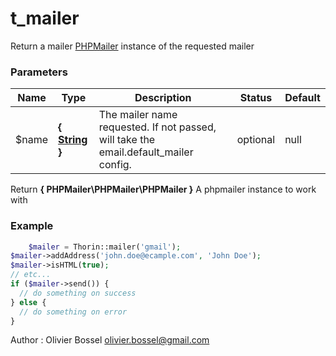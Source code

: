 # t_mailer

Return a mailer [PHPMailer](https://github.com/PHPMailer/PHPMailer) instance of the requested mailer


### Parameters
Name  |  Type  |  Description  |  Status  |  Default
------------  |  ------------  |  ------------  |  ------------  |  ------------
$name  |  **{ [String](http://php.net/manual/en/language.types.string.php) }**  |  The mailer name requested. If not passed, will take the email.default_mailer config.  |  optional  |  null

Return **{ PHPMailer\PHPMailer\PHPMailer }** A phpmailer instance to work with

### Example
```php
	$mailer = Thorin::mailer('gmail');
$mailer->addAddress('john.doe@ecample.com', 'John Doe');
$mailer->isHTML(true);
// etc...
if ($mailer->send()) {
  // do something on success
} else {
  // do something on error
}
```
Author : Olivier Bossel [olivier.bossel@gmail.com](mailto:olivier.bossel@gmail.com)